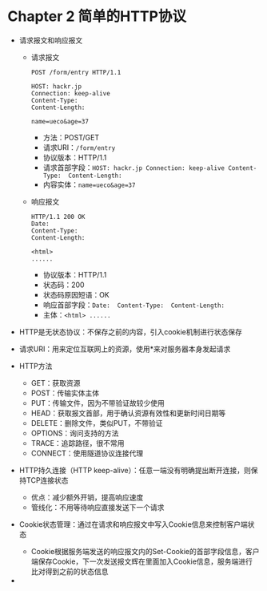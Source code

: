 # Chapter 2 简单的HTTP协议

- 请求报文和响应报文

  - 请求报文

    ```
    POST /form/entry HTTP/1.1
    
    HOST: hackr.jp
    Connection: keep-alive
    Content-Type: 
    Content-Length:
    
    name=ueco&age=37
    ```

    - 方法：POST/GET
    - 请求URI：`/form/entry`
    - 协议版本：HTTP/1.1
    - 请求首部字段：```HOST: hackr.jp
      Connection: keep-alive
      Content-Type: 
      Content-Length:```
    - 内容实体：`name=ueco&age=37`

  - 响应报文

    ```
    HTTP/1.1 200 OK
    Date: 
    Content-Type: 
    Content-Length:
    
    <html>
    ......
    ```

    - 协议版本：HTTP/1.1
    - 状态码：200
    - 状态码原因短语：OK
    - 响应首部字段：`Date: 
      Content-Type: 
      Content-Length:`
    - 主体：`<html>
      ......`

- HTTP是无状态协议：不保存之前的内容，引入cookie机制进行状态保存
- 请求URI：用来定位互联网上的资源，使用*来对服务器本身发起请求
- HTTP方法
  - GET：获取资源
  - POST：传输实体主体
  - PUT：传输文件，因为不带验证故较少使用
  - HEAD：获取报文首部，用于确认资源有效性和更新时间日期等
  - DELETE：删除文件，类似PUT，不带验证
  - OPTIONS：询问支持的方法
  - TRACE：追踪路径，很不常用
  - CONNECT：使用隧道协议连接代理
- HTTP持久连接（HTTP keep-alive）：任意一端没有明确提出断开连接，则保持TCP连接状态
  - 优点：减少额外开销，提高响应速度
  - 管线化：不用等待响应直接发送下一个请求
- Cookie状态管理：通过在请求和响应报文中写入Cookie信息来控制客户端状态
  - Cookie根据服务端发送的响应报文内的Set-Cookie的首部字段信息，客户端保存Cookie，下一次发送报文辉在里面加入Cookie信息，服务端进行比对得到之前的状态信息
- 